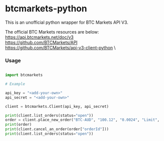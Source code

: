 # btcmarkets-python
This is an unofficial python wrapper for BTC Markets API V3.

The official BTC Markets resources are below: \
https://api.btcmarkets.net/doc/v3 \
https://github.com/BTCMarkets/API \
https://github.com/BTCMarkets/api-v3-client-python \

### Usage
```python

import btcmarkets

# Example

api_key = "<add-your-own>"
api_secret = "<add-your-own>"

client = btcmarkets.Client(api_key, api_secret)

print(client.list_orders(status="open"))
order = client.place_new_order("BTC-AUD", "100.12", "0.0024", "Limit", "Bid")
print(order)
print(client.cancel_an_order(order["orderId"]))
print(client.list_orders(status="open"))
```
